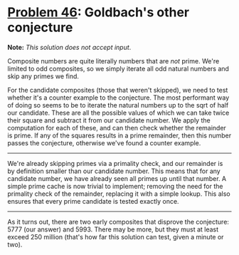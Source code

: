 # [Problem 46](https://projecteuler.net/problem=46): Goldbach's other conjecture

**Note:** *This solution does not accept input*.

Composite numbers are quite literally numbers that are *not* prime.
We're limited to odd composites, so we simply iterate all odd natural numbers and skip any primes we find.

For the candidate composites (those that weren't skipped), we need to test whether it's a counter example to the conjecture.
The most performant way of doing so seems to be to iterate the natural numbers up to the sqrt of half our candidate.
These are all the possible values of which we can take twice their square and subtract it from our candidate number.
We apply the computation for each of these, and can then check whether the remainder is prime.
If any of the squares results in a prime remainder, then this number passes the conjecture, otherwise we've found a counter example.

---

We're already skipping primes via a primality check, and our remainder is by definition smaller than our candidate number.
This means that for any candidate number, we have already seen all primes up until that number.
A simple prime cache is now trivial to implement; removing the need for the primality check of the remainder, replacing it with a simple lookup.
This also ensures that every prime candidate is tested exactly once.

---

As it turns out, there are two early composites that disprove the conjecture: 5777 (our answer) and 5993.
There may be more, but they must at least exceed 250 million (that's how far this solution can test, given a minute or two).
